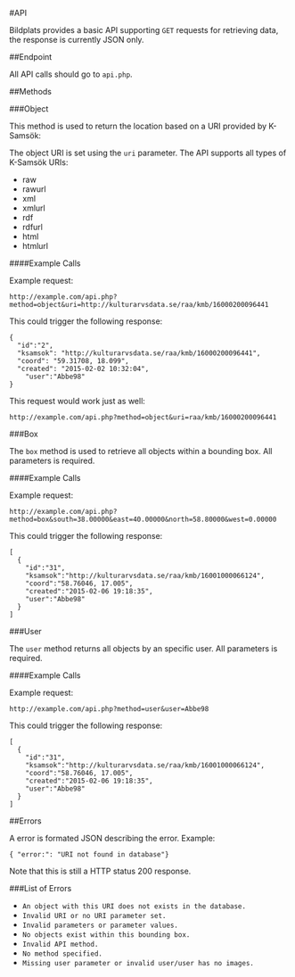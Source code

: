 #API

Bildplats provides a basic API supporting `GET` requests for retrieving data, the response is currently JSON only.

##Endpoint

All API calls should go to `api.php`.

##Methods

###Object

This method is used to return the location based on a URI provided by K-Samsök:

The object URI is set using the `uri` parameter. The API supports all types of K-Samsök URIs:

 - raw
 - rawurl
 - xml
 - xmlurl
 - rdf
 - rdfurl
 - html
 - htmlurl

####Example Calls

Example request:

`http://example.com/api.php?method=object&uri=http://kulturarvsdata.se/raa/kmb/16000200096441`

This could trigger the following response:

```
{
  "id":"2",
  "ksamsok": "http://kulturarvsdata.se/raa/kmb/16000200096441",
  "coord": "59.31708, 18.099",
  "created": "2015-02-02 10:32:04",
    "user":"Abbe98"
}
```

This request would work just as well:

`http://example.com/api.php?method=object&uri=raa/kmb/16000200096441`

###Box

The `box` method is used to retrieve all objects within a bounding box. All parameters is required.

####Example Calls

Example request:

`http://example.com/api.php?method=box&south=38.00000&east=40.00000&north=58.80000&west=0.00000`

This could trigger the following response:

```
[
  {
    "id":"31",
    "ksamsok":"http://kulturarvsdata.se/raa/kmb/16001000066124",
    "coord":"58.76046, 17.005",
    "created":"2015-02-06 19:18:35",
    "user":"Abbe98"
  }
]
```

###User

The `user` method returns all objects by an specific user. All parameters is required.

####Example Calls

Example request:

`http://example.com/api.php?method=user&user=Abbe98`

This could trigger the following response:

```
[
  {
    "id":"31",
    "ksamsok":"http://kulturarvsdata.se/raa/kmb/16001000066124",
    "coord":"58.76046, 17.005",
    "created":"2015-02-06 19:18:35",
    "user":"Abbe98"
  }
]
```

##Errors

A error is formated JSON describing  the error. Example:

`{ "error:": "URI not found in database"}`

Note that this is still a HTTP status 200 response.

###List of Errors

 - `An object with this URI does not exists in the database.`
 - `Invalid URI or no URI parameter set.`
 - `Invalid parameters or parameter values.`
 - `No objects exist within this bounding box.`
 - `Invalid API method.`
 - `No method specified.`
 - `Missing user parameter or invalid user/user has no images.`
